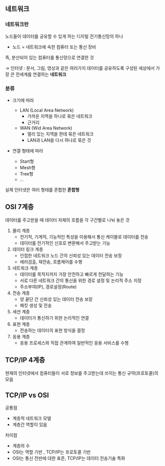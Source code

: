 ## 네트워크

### 네트워크란

노드들이 데이터를 공유할 수 있게 하는 디지털 전기통신망의 하나

- 노드 = 네트워크에 속한 컴퓨터 또는 통신 장비

즉, 분산되어 있는 컴퓨터를 통신망으로 연결한 것

→ 인터넷 : 문서, 그림, 영상과 같은 여러가지 데이터를 공유하도록 구성된 세상에서 가장 큰 전세계를 연결하는 **네트워크**

### 분류

- 크기에 따라

  - LAN (Local Area Network)
    - 가까운 지역을 하나로 묶은 네트워크
    - 근거리
  - WAN (Wid Area Network)
    - 멀리 있는 지역을 한데 묶은 네트워크
    - LAN과 LAN을 다시 하나로 묶은 것

- 연결 형태에 따라
  - Start형
  - Mesh형
  - Tree형
  - …

실제 인터넷은 여러 형태를 혼합한 **혼합형**

## OSI 7계층

데이터를 주고받을 때 데이터 자체의 흐름을 각 구간별로 나눠 놓은 것

1. 물리 계층
   - 전기적, 기계적, 기능적인 특성을 이용해서 통신 케이블로 데이터를 전송
   - 데이터를 전기적인 신호로 변환해서 주고받는 기능
2. 데이터 링크 계층
   - 인접한 네트워크 노드 간의 신뢰성 있는 데이터 전송 보장
   - 에러검출, 재전송, 흐름제어를 수행
3. 네트워크 계층
   - 데이터를 목적지까지 가장 안전하고 빠르게 전달하는 기능
   - 서로 다른 네트워크 간의 통신을 위한 경로 설정 및 논리적 주소 지정
   - 주소부여(IP), 경로설정(Route)
4. 전송 계층
   - 양 끝단 간 신뢰성 있는 데이터 전송 보장
   - 패킷 생성 및 전송
5. 세션 계층
   - 데이터가 통신하기 위한 논리적인 연결
6. 표현 계층
   - 전송하는 데이터의 표현 방식을 결정
7. 응용 계층
   - 응용 프로세스와 직접 관계하여 일반적인 응용 서비스를 수행

## TCP/IP 4계층

현재의 인터넷에서 컴퓨터들이 서로 정보를 주고받는데 쓰이는 통신 규약(프로토콜)의 모음

## TCP/IP vs OSI

공통점

- 계층적 네트워크 모델
- 계층간 역할이 있음

차이점

- 계층의 수
- OSI는 역할 기반 , TCP/IP는 프로토콜 기반
- OSI는 통신 전반에 대한 표준, TCP/IP는 데이터 전송기술 특화
